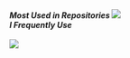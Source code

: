 <strong>
  <em>
    Most Used in Repositories
  </em>
</strong>

<img src="https://github-readme-stats.vercel.app/api/top-langs/?username=pavelixo&hide=makefile,dockerfile,html,css,scss,vue,shell&bg_color=0000&title_color=e6edf3&text_color=e6edf3&border_color=0000&hide_progress=true&langs_count=100&hide_title=true" />

<div>
  <strong>
    <em>
      I Frequently Use
    </em>
  </strong>
</div> <br>
<img src="https://skillicons.dev/icons?i=python,elixir,ruby,typescript,javascript,php,c,cpp,rust,go&perline=5" />
